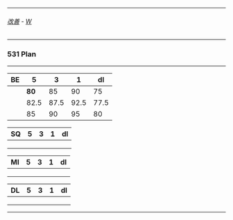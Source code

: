 
---

###### [改善](https://github.com/ttltrk/0C/blob/master/README.MD) - [W](https://github.com/ttltrk/ELSE/blob/master/PWR/PWR.MD)

---

### 531 Plan

---

| BE|   5|   3|   1|  dl| 
|---|----|----|----|----| 
|   | <b>80</b> | 85 | 90 | 75 | 
|   |82.5|87.5|92.5|77.5| 
|   | 85 | 90 | 95 | 80 | 

| SQ|  5|  3|  1| dl| 
|---|---|---|---|---| 
|   |   |   |   |   | 
|   |   |   |   |   | 
|   |   |   |   |   | 

| MI|  5|  3|  1| dl| 
|---|---|---|---|---| 
|   |   |   |   |   | 
|   |   |   |   |   | 
|   |   |   |   |   |

| DL|  5|  3|  1| dl| 
|---|---|---|---|---| 
|   |   |   |   |   | 
|   |   |   |   |   | 
|   |   |   |   |   | 


---
